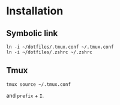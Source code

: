 # Installation

## Symbolic link

```
ln -i ~/dotfiles/.tmux.conf ~/.tmux.conf
ln -i ~/dotfiles/.zshrc ~/.zshrc
```

## Tmux

```
tmux source ~/.tmux.conf
```
and `prefix` + `I`.

